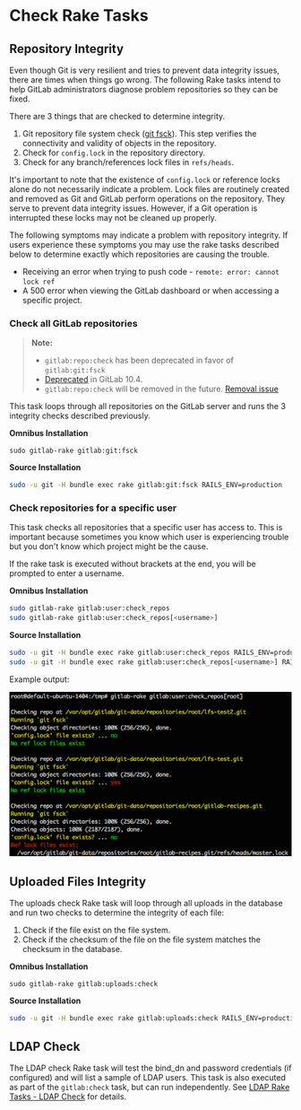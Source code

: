 # Check Rake Tasks

## Repository Integrity

Even though Git is very resilient and tries to prevent data integrity issues,
there are times when things go wrong. The following Rake tasks intend to
help GitLab administrators diagnose problem repositories so they can be fixed.

There are 3 things that are checked to determine integrity.

1. Git repository file system check ([git fsck](https://git-scm.com/docs/git-fsck)).
   This step verifies the connectivity and validity of objects in the repository.
1. Check for `config.lock` in the repository directory.
1. Check for any branch/references lock files in `refs/heads`.

It's important to note that the existence of `config.lock` or reference locks
alone do not necessarily indicate a problem. Lock files are routinely created
and removed as Git and GitLab perform operations on the repository. They serve
to prevent data integrity issues. However, if a Git operation is interrupted these
locks may not be cleaned up properly.

The following symptoms may indicate a problem with repository integrity. If users
experience these symptoms you may use the rake tasks described below to determine
exactly which repositories are causing the trouble.

- Receiving an error when trying to push code - `remote: error: cannot lock ref`
- A 500 error when viewing the GitLab dashboard or when accessing a specific project.

### Check all GitLab repositories

>**Note:**
>
>  - `gitlab:repo:check` has been deprecated in favor of `gitlab:git:fsck`
>  - [Deprecated][ce-15931] in GitLab 10.4.
>  - `gitlab:repo:check` will be removed in the future. [Removal issue][ce-41699]

This task loops through all repositories on the GitLab server and runs the
3 integrity checks described previously.

**Omnibus Installation**

```
sudo gitlab-rake gitlab:git:fsck
```

**Source Installation**

```bash
sudo -u git -H bundle exec rake gitlab:git:fsck RAILS_ENV=production
```

### Check repositories for a specific user

This task checks all repositories that a specific user has access to. This is important
because sometimes you know which user is experiencing trouble but you don't know
which project might be the cause.

If the rake task is executed without brackets at the end, you will be prompted
to enter a username.

**Omnibus Installation**

```bash
sudo gitlab-rake gitlab:user:check_repos
sudo gitlab-rake gitlab:user:check_repos[<username>]
```

**Source Installation**

```bash
sudo -u git -H bundle exec rake gitlab:user:check_repos RAILS_ENV=production
sudo -u git -H bundle exec rake gitlab:user:check_repos[<username>] RAILS_ENV=production
```

Example output:

![gitlab:user:check_repos output](../img/raketasks/check_repos_output.png)

## Uploaded Files Integrity

The uploads check Rake task will loop through all uploads in the database
and run two checks to determine the integrity of each file:

1. Check if the file exist on the file system.
1. Check if the checksum of the file on the file system matches the checksum in the database.

**Omnibus Installation**

```
sudo gitlab-rake gitlab:uploads:check
```

**Source Installation**

```bash
sudo -u git -H bundle exec rake gitlab:uploads:check RAILS_ENV=production
```

## LDAP Check

The LDAP check Rake task will test the bind_dn and password credentials
(if configured) and will list a sample of LDAP users. This task is also
executed as part of the `gitlab:check` task, but can run independently.
See [LDAP Rake Tasks - LDAP Check](ldap.md#check) for details.

[ce-15931]: https://gitlab.com/gitlab-org/gitlab-ce/merge_requests/15931
[ce-41699]: https://gitlab.com/gitlab-org/gitlab-ce/issues/41699

